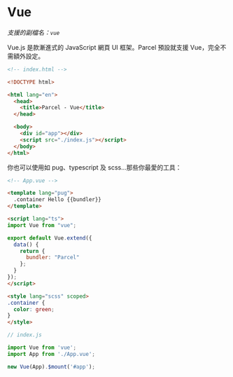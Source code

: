# Vue

_支援的副檔名：`vue`_

Vue.js 是款漸進式的 JavaScript 網頁 UI 框架。Parcel 預設就支援 Vue，完全不需額外設定。

```html
<!-- index.html -->

<!DOCTYPE html>

<html lang="en">
  <head>
    <title>Parcel - Vue</title>
  </head>

  <body>
    <div id="app"></div>
    <script src="./index.js"></script>
  </body>
</html>

```

你也可以使用如 pug、typescript 及 scss…那些你最愛的工具：

```html
<!-- App.vue -->

<template lang="pug">
  .container Hello {{bundler}}
</template>

<script lang="ts">
import Vue from "vue";

export default Vue.extend({
  data() {
    return {
      bundler: "Parcel"
    };
  }
});
</script>

<style lang="scss" scoped>
.container {
  color: green;
}
</style>
```

```js
// index.js

import Vue from 'vue';
import App from './App.vue';

new Vue(App).$mount('#app');
```
